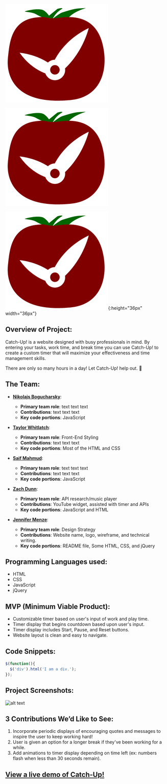 ![](/images/new_logo.png)

<img src="/images/new_logo.png" alt="Drawing" style="width: 30"/>

![](/images/new_logo.png){:height="36px" width="36px"}

## Overview of Project:
Catch-Up! is a website designed with busy professionals in mind. By entering your tasks, work time, and break time you can use Catch-Up! to create a custom timer that will maximize your effectiveness and time management skills. 

There are only so many hours in a day! Let Catch-Up! help out. :tomato: 

## The Team:
* **[Nikolajs Bogucharsky](https://github.com/niktechnopro)**: 
	* **Primary team role**: text text text
  	* **Contributions**:  text text text 
  	* **Key code portions**: JavaScript

* **[Taylor Whitlatch](https://github.com/TaylorWhitlatch)**: 
	* **Primary team role**: Front-End Styling
  	* **Contributions**:  text text text 
  	* **Key code portions**: Most of the HTML and CSS

* **[Saif Mahmud](https://github.com/saiftg)**:
	* **Primary team role**: text text text
  	* **Contributions**:  text text text 
  	* **Key code portions**: JavaScript 

* **[Zach Dunn](https://github.com/ZachDunn8)**: 
	* **Primary team role**: API research/music player
  	* **Contributions**:  YouTube widget, assisted with timer and APIs 
  	* **Key code portions**: JavaScript and HTML

* **[Jennifer Menze](https://github.com/jamenze)**: 
  	* **Primary team role**: Design Strategy
  	* **Contributions**:  Website name, logo, wireframe, and technical writing. 
  	* **Key code portions**: README file, Some HTML, CSS, and jQuery

## Programming Languages used:
* HTML
* CSS
* JavaScript
* jQuery

## MVP (Minimum Viable Product):
* Customizable timer based on user's input of work and play time.
* Timer display that begins countdown based upon user's input.
* Timer display includes Start, Pause, and Reset buttons.
* Website layout is clean and easy to navigate.


## Code Snippets:
```javascript
$(function(){
  $('div').html('I am a div.');
});
```

## Project Screenshots:
![alt text](https://i.pinimg.com/736x/02/a7/8a/02a78a1d9c8a6c94ecb633f7cfe6b849--smile-funny-stuff.jpg "Not the real image | do not use")

## 3 Contributions We’d Like to See:
1. Incorporate periodic displays of encouraging quotes and messages to inspire the user to keep working hard!
2. User is given an option for a longer break if they've been working for a while.
3. Add animations to timer display depending on time left (ex: numbers flash when less than 30 seconds remain).

## [View a live demo of Catch-Up!](https://www.google.com)
